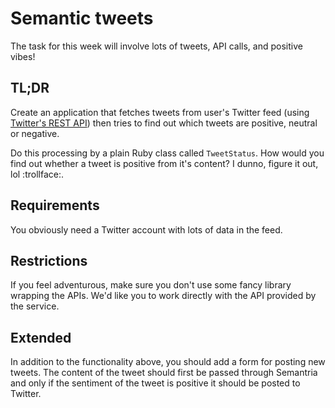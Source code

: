 # Semantic tweets

The task for this week will involve lots of tweets, API calls, and positive
vibes!

## TL;DR
Create an application that fetches tweets from user's Twitter feed (using
[Twitter's REST API](https://dev.twitter.com/rest/public)) then tries to find
out which tweets are positive, neutral or negative.

Do this processing by a plain Ruby class called `TweetStatus`. How would you
find out whether a tweet is positive from it's content? I dunno, figure it out,
lol :trollface:.

## Requirements

You obviously need a Twitter account with lots of data in the feed.

## Restrictions

If you feel adventurous, make sure you don't use some fancy library wrapping
the APIs. We'd like you to work directly with the API provided by the service.

## Extended

In addition to the functionality above, you should add a form for posting new
tweets. The content of the tweet should first be passed through Semantria and
only if the sentiment of the tweet is positive it should be posted to Twitter.
